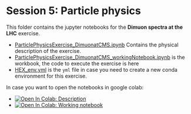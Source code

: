 # Session 5: Particle physics

This folder contains the jupyter notebooks for the __Dimuon spectra at the LHC__ exercise. 
  * [ParticlePhysicsExercise_DimuonatCMS.ipynb](ParticlePhysicsExercise_DimuonatCMS.ipynb)  Contains the physical description of the exercise.
  * [ParticlePhysicsExercise_DimuonatCMS_workingNotebook.ipynb](ParticlePhysicsExercise_DimuonatCMS_workingNotebook.ipynb) is the workbook, the code to execute the exercise is here
  * [HEX_env.yml](HEX_env.yml) is the `yml` file in case you need to create a new conda environment for this exercise.


In case you want to open the notebooks in google colab:
  * [![Open In Colab: Description](https://colab.research.google.com/assets/colab-badge.svg)](https://colab.research.google.com/github/ciencialatitud0/EPIC_1/blob/main/Session_5/ParticlePhysicsExercise_DimuonatCMS.ipynb)
  * [![Open In Colab: Working notebook](https://colab.research.google.com/assets/colab-badge.svg)](https://colab.research.google.com/github/ciencialatitud0/EPIC_1/blob/main/Session_5/ParticlePhysicsExercise_DimuonatCMS_workingNotebook.ipynb)
